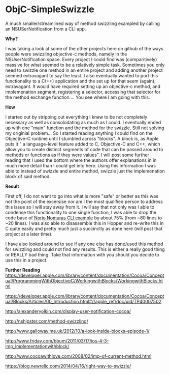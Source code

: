 # ObjC-SimpleSwizzle
A much smaller/streamlined way of method swizzling exampled by calling an NSUSerNotification from a CLI app.

**Why?**

I was taking a look at some of the other projects here on github of the ways people were swizzling objective-c methods, namely in the NSUserNotification space.  Every project I could find was (comparitively) massive for what seemed to be a relatively simple task.  Sometimes you only need to swizzle one method in an entire project and adding another project seemed extravagant to say the least. I also eventually wanted to port this functionality to a C(++) application and the set up for that seem (again), extravagant. It would have required setting up an objective-c method, and implemenation segment, registering a selector, accessing that selector for the method exchange function.... You see where I am going with this.

**How**

I started out by stripping out everything I knew to be not completely necessary as well as consolodating as much as I could.  I eventually ended up with one "main" function and the method for the swizzle. Still not solving my originial problem... So I started reading anything I could find on the Objective-C runtime until I stumbled across "blocks". A block is, as Apple puts it " a language-level feature added to C, Objective-C and C++, which allow you to create distinct segments of code that can be passed around to methods or functions as if they were values".  I will post some further reading that I used the bottom where the authors offer explanations in in much more detail than I could get into here. Using this information I was able to instead of swizzle and entire method, swizzle just the implemenation block of said method. 

**Result**

First off, I do not want to go into what is more "safe" or better as this was not the point of the excersise nor am I the most qualified person to address this issue so I will stay away from it.  I will say that not only was I able to condense this functionality to one single function, I was able to drop the code base of [Norio Nomuras CLI example](https://github.com/norio-nomura/usernotification) by about 75% (from ~80 lines to ~20 lines).  I was also able to disassemble this in Hopper and re-write this in C quite easily and pretty much just a succinctly as done here (will post that project at a later time). 

I have also looked around to see if any one else has done/used this method for swizzling and could not find any results. This is either a really good thing or REALLY bad thing.  Take that information with you should you decide to use this in a project.

**Further Reading**
https://developer.apple.com/library/content/documentation/Cocoa/Conceptual/ProgrammingWithObjectiveC/WorkingwithBlocks/WorkingwithBlocks.html

https://developer.apple.com/library/content/documentation/Cocoa/Conceptual/Blocks/Articles/00_Introduction.html#//apple_ref/doc/uid/TP40007502

http://alexanderyolkin.com/display-user-notification-cocoa/

http://nshipster.com/method-swizzling/

http://www.galloway.me.uk/2012/10/a-look-inside-blocks-episode-1/ 

http://www.friday.com/bbum/2011/03/17/ios-4-3-imp_implementationwithblock/

http://www.cocoawithlove.com/2008/02/imp-of-current-method.html

https://blog.newrelic.com/2014/04/16/right-way-to-swizzle/
